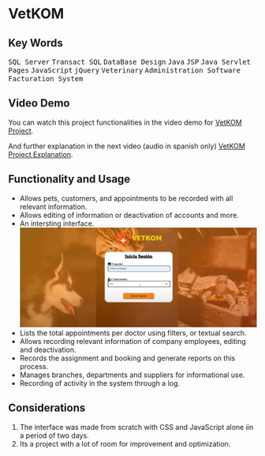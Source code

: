 # VetKOM
## Key Words
<kbd>SQL Server</kbd> <kbd>Transact SQL</kbd> <kbd>DataBase Design</kbd> <kbd>Java</kbd> <kbd>JSP</kbd> <kbd>Java Servlet Pages</kbd> <kbd>JavaScript</kbd> <kbd>jQuery</kbd> <kbd>Veterinary</kbd> <kbd>Administration Software</kbd> <kbd>Facturation System</kbd>
 
 ## Video Demo
You can watch this project functionalities in the video demo for [VetKOM Project](https://youtu.be/bLgq8XB3ByE).

And further explanation in the next video (audio in spanish only) [VetKOM Project Explanation](https://www.youtube.com/watch?v=xo_r_-VDsO4&t=5m49s).

 ## Functionality and Usage
- Allows pets, customers, and appointments to be recorded with all relevant information.
- Allows editing of information or deactivation of accounts and more.
- An intersting interface.
  ![Screenshot of the project.](/Images/Login.PNG)
- Lists the total appointments per doctor using filters, or textual search.
- Allows recording relevant information of company employees, editing and deactivation.
- Records the assignment and booking and generate reports on this process.
- Manages branches, departments and suppliers for informational use.
- Recording of activity in the system through a log.

 ## Considerations
1. The interface was made from scratch with CSS and JavaScript alone iin a period of two days.
2. Its a project with a lot of room for improvement and optimization.

